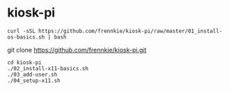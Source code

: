 # kiosk-pi

```
curl -sSL https://github.com/frennkie/kiosk-pi/raw/master/01_install-os-basics.sh | bash
```

git clone https://github.com/frennkie/kiosk-pi.git

``` 
cd kiosk-pi
./02_install-x11-basics.sh
./03_add-user.sh
./04_setup-x11.sh
``` 
